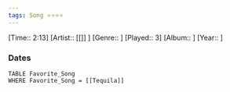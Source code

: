 ```yaml
---
tags: Song ⭐⭐⭐⭐ 
---
```

[Time:: 2:13]
[Artist:: [[]] ]
[Genre:: ]
[Played:: 3]
[Album:: ]
[Year:: ]
### Dates
````dataview
TABLE Favorite_Song
WHERE Favorite_Song = [[Tequila]]
````